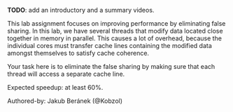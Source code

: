 **TODO**: add an introductory and a summary videos.

This lab assignment focuses on improving performance by eliminating false sharing. In this lab, we
have several threads that modify data located close together in memory in parallel. This causes a lot
of overhead, because the individual cores must transfer cache lines containing the modified data amongst
themselves to satisfy cache coherence.

Your task here is to eliminate the false sharing by making sure that each thread will access a separate
cache line.

Expected speedup: at least 60%.

Authored-by: Jakub Beránek (@Kobzol)